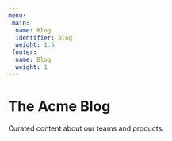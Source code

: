 ```yaml
---
menu:
 main:
  name: Blog
  identifier: blog
  weight: 1.5
 footer:
  name: Blog
  weight: 1
---
```


The Acme Blog
============

Curated content about our teams and products.

